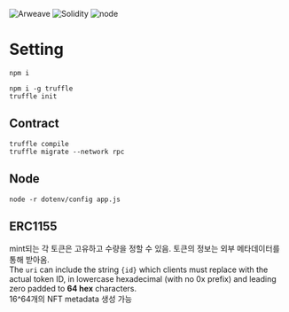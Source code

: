 ![Arweave](https://img.shields.io/badge/Arweave-v2.4.2.0-green)
![Solidity](https://img.shields.io/badge/Solidity-v0.8.6-blue)
![node](https://img.shields.io/badge/Nodejs-v14.17.4-orange)
# Setting
```
npm i

npm i -g truffle
truffle init
```

## Contract
```
truffle compile
truffle migrate --network rpc
```

## Node
```
node -r dotenv/config app.js
```

## ERC1155
mint되는 각 토큰은 고유하고 수량을 정할 수 있음. 토큰의 정보는 외부 메타데이터를 통해 받아옴.  
The `uri` can include the string `{id}` which clients must replace with the actual token ID, in lowercase hexadecimal (with no 0x prefix) and leading zero padded to **64 hex** characters.  
16^64개의 NFT metadata 생성 가능
